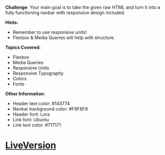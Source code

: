 **Challenge**:
Your main goal is to take the given raw HTML and turn it into a fully functioning navbar with responsive design included.

**Hints:**
 - Remember to use responsive units!
 - Flexbox & Media Queries will help with structure.

**Topics Covered:**
 - Flexbox
 - Media Queries
 - Responsive Units
 - Responsive Typography
 - Colors
 - Fonts

**Other Information**:
 - Header text color: #143774
 - Navbar background color: #F8F8F8
 - Header font: Lora
 - Link font: Ubuntu
 - Link text color: #717171
 
 # [LiveVersion](https://scrimba.com/scrim/coe2644848e44f8bd3da6cba1)